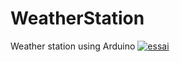 # WeatherStation
Weather station using Arduino
[![essai](http://i.imgur.com/X3N1mPC.jpg)](http://i.imgur.com/X3N1mPC.jpg)

